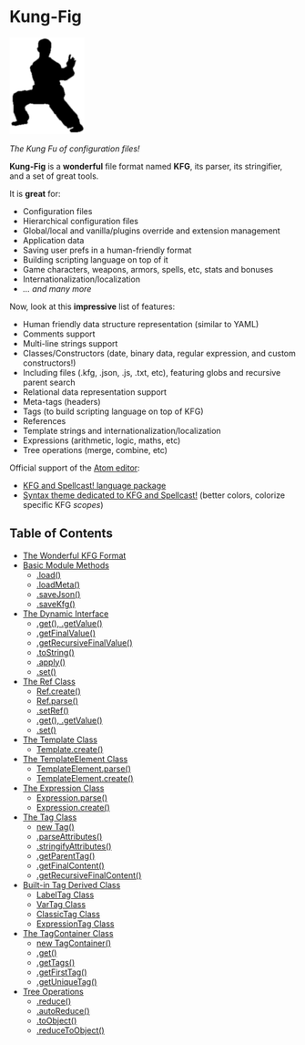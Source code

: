 
# Kung-Fig

![Kung Fig!](https://raw.githubusercontent.com/cronvel/kung-fig/master/kung-fig.png)

*The Kung Fu of configuration files!*

**Kung-Fig** is a **wonderful** file format named **KFG**, its parser, its stringifier, and a set of great tools.

It is **great** for:

* Configuration files
* Hierarchical configuration files
* Global/local and vanilla/plugins override and extension management
* Application data
* Saving user prefs in a human-friendly format
* Building scripting language on top of it
* Game characters, weapons, armors, spells, etc, stats and bonuses
* Internationalization/localization
* *... and many more*

Now, look at this **impressive** list of features:

* Human friendly data structure representation (similar to YAML)
* Comments support
* Multi-line strings support
* Classes/Constructors (date, binary data, regular expression, and custom constructors!)
* Including files (.kfg, .json, .js, .txt, etc), featuring globs and recursive parent search
* Relational data representation support
* Meta-tags (headers)
* Tags (to build scripting language on top of KFG)
* References
* Template strings and internationalization/localization
* Expressions (arithmetic, logic, maths, etc)
* Tree operations (merge, combine, etc)

Official support of the [Atom editor](https://atom.io):
* [KFG and Spellcast! language package](https://atom.io/packages/language-kfg)
* [Syntax theme dedicated to KFG and Spellcast!](https://atom.io/packages/kfg-dark-syntax) (better colors, colorize
  specific KFG *scopes*)



## Table of Contents

* [The Wonderful KFG Format](doc/KFG.md)
* [Basic Module Methods](doc/lib.md#ref.basic)
	* [.load()](doc/lib.md#ref.load)
	* [.loadMeta()](doc/lib.md#ref.loadMeta)
	* [.saveJson()](doc/lib.md#ref.saveJson)
	* [.saveKfg()](doc/lib.md#ref.saveKfg)
* [The Dynamic Interface](doc/lib.md#ref.Dynamic)
	* [.get(), .getValue()](doc/lib.md#ref.Dynamic.get)
	* [.getFinalValue()](doc/lib.md#ref.Dynamic.getFinalValue)
	* [.getRecursiveFinalValue()](doc/lib.md#ref.Dynamic.getRecursiveFinalValue)
	* [.toString()](doc/lib.md#ref.Dynamic.toString)
	* [.apply()](doc/lib.md#ref.Dynamic.apply)
	* [.set()](doc/lib.md#ref.Dynamic.set)
* [The Ref Class](doc/lib.md#ref.Ref)
	* [Ref.create()](doc/lib.md#ref.Ref.create)
	* [Ref.parse()](doc/lib.md#ref.Ref.parse)
	* [.setRef()](doc/lib.md#ref.Ref.setRef)
	* [.get(), .getValue()](doc/lib.md#ref.Ref.get)
	* [.set()](doc/lib.md#ref.Ref.set)
* [The Template Class](doc/lib.md#ref.Template)
	* [Template.create()](doc/lib.md#ref.Template.create)
* [The TemplateElement Class](doc/lib.md#ref.TemplateElement)
	* [TemplateElement.parse()](doc/lib.md#ref.TemplateElement.parse)
	* [TemplateElement.create()](doc/lib.md#ref.TemplateElement.create)
* [The Expression Class](doc/lib.md#ref.Expression)
	* [Expression.parse()](doc/lib.md#ref.Expression.parse)
	* [Expression.create()](doc/lib.md#ref.Expression.create)
* [The Tag Class](doc/lib.md#ref.Tag)
	* [new Tag()](doc/lib.md#ref.Tag.new)
	* [.parseAttributes()](doc/lib.md#ref.Tag.parseAttributes)
	* [.stringifyAttributes()](doc/lib.md#ref.Tag.stringifyAttributes)
	* [.getParentTag()](doc/lib.md#ref.Tag.getParentTag)
	* [.getFinalContent()](doc/lib.md#ref.Tag.getFinalContent)
	* [.getRecursiveFinalContent()](doc/lib.md#ref.Tag.getRecursiveFinalContent)
* [Built-in Tag Derived Class](doc/lib.md#ref.Tag.derived)
	* [LabelTag Class](doc/lib.md#ref.Tag.LabelTag)
	* [VarTag Class](doc/lib.md#ref.Tag.VarTag)
	* [ClassicTag Class](doc/lib.md#ref.Tag.ClassicTag)
	* [ExpressionTag Class](doc/lib.md#ref.Tag.ExpressionTag)
* [The TagContainer Class](doc/lib.md#ref.TagContainer)
	* [new TagContainer()](doc/lib.md#ref.TagContainer.new)
	* [.get()](doc/lib.md#ref.TagContainer.get)
	* [.getTags()](doc/lib.md#ref.TagContainer.getTags)
	* [.getFirstTag()](doc/lib.md#ref.TagContainer.getFirstTag)
	* [.getUniqueTag()](doc/lib.md#ref.TagContainer.getUniqueTag)
* [Tree Operations](doc/lib.md#ref.treeops)
	* [.reduce()](doc/lib.md#ref.treeops.reduce)
	* [.autoReduce()](doc/lib.md#ref.treeops.autoReduce)
	* [.toObject()](doc/lib.md#ref.treeops.toObject)
	* [.reduceToObject()](doc/lib.md#ref.treeops.reduceToObject)


